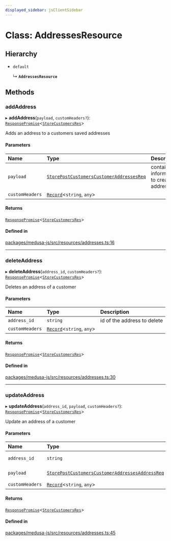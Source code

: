 ```yaml
---
displayed_sidebar: jsClientSidebar
---
```


# Class: AddressesResource

## Hierarchy

- `default`

  ↳ **`AddressesResource`**

## Methods

### addAddress

▸ **addAddress**(`payload`, `customHeaders?`): [`ResponsePromise`](../modules/internal-12.md#responsepromise)<[`StoreCustomersRes`](../modules/internal-8.internal.md#storecustomersres)\>

Adds an address to a customers saved addresses

#### Parameters

| Name | Type | Description |
| :------ | :------ | :------ |
| `payload` | [`StorePostCustomersCustomerAddressesReq`](internal.StorePostCustomersCustomerAddressesReq.md) | contains information to create an address |
| `customHeaders` | [`Record`](../modules/internal.md#record)<`string`, `any`\> |  |

#### Returns

[`ResponsePromise`](../modules/internal-12.md#responsepromise)<[`StoreCustomersRes`](../modules/internal-8.internal.md#storecustomersres)\>

#### Defined in

[packages/medusa-js/src/resources/addresses.ts:16](https://github.com/medusajs/medusa/blob/c4ac5e6959/packages/medusa-js/src/resources/addresses.ts#L16)

___

### deleteAddress

▸ **deleteAddress**(`address_id`, `customHeaders?`): [`ResponsePromise`](../modules/internal-12.md#responsepromise)<[`StoreCustomersRes`](../modules/internal-8.internal.md#storecustomersres)\>

Deletes an address of a customer

#### Parameters

| Name | Type | Description |
| :------ | :------ | :------ |
| `address_id` | `string` | id of the address to delete |
| `customHeaders` | [`Record`](../modules/internal.md#record)<`string`, `any`\> |  |

#### Returns

[`ResponsePromise`](../modules/internal-12.md#responsepromise)<[`StoreCustomersRes`](../modules/internal-8.internal.md#storecustomersres)\>

#### Defined in

[packages/medusa-js/src/resources/addresses.ts:30](https://github.com/medusajs/medusa/blob/c4ac5e6959/packages/medusa-js/src/resources/addresses.ts#L30)

___

### updateAddress

▸ **updateAddress**(`address_id`, `payload`, `customHeaders?`): [`ResponsePromise`](../modules/internal-12.md#responsepromise)<[`StoreCustomersRes`](../modules/internal-8.internal.md#storecustomersres)\>

Update an address of a customer

#### Parameters

| Name | Type | Description |
| :------ | :------ | :------ |
| `address_id` | `string` | id of customer |
| `payload` | [`StorePostCustomersCustomerAddressesAddressReq`](internal.StorePostCustomersCustomerAddressesAddressReq.md) | address update |
| `customHeaders` | [`Record`](../modules/internal.md#record)<`string`, `any`\> |  |

#### Returns

[`ResponsePromise`](../modules/internal-12.md#responsepromise)<[`StoreCustomersRes`](../modules/internal-8.internal.md#storecustomersres)\>

#### Defined in

[packages/medusa-js/src/resources/addresses.ts:45](https://github.com/medusajs/medusa/blob/c4ac5e6959/packages/medusa-js/src/resources/addresses.ts#L45)
